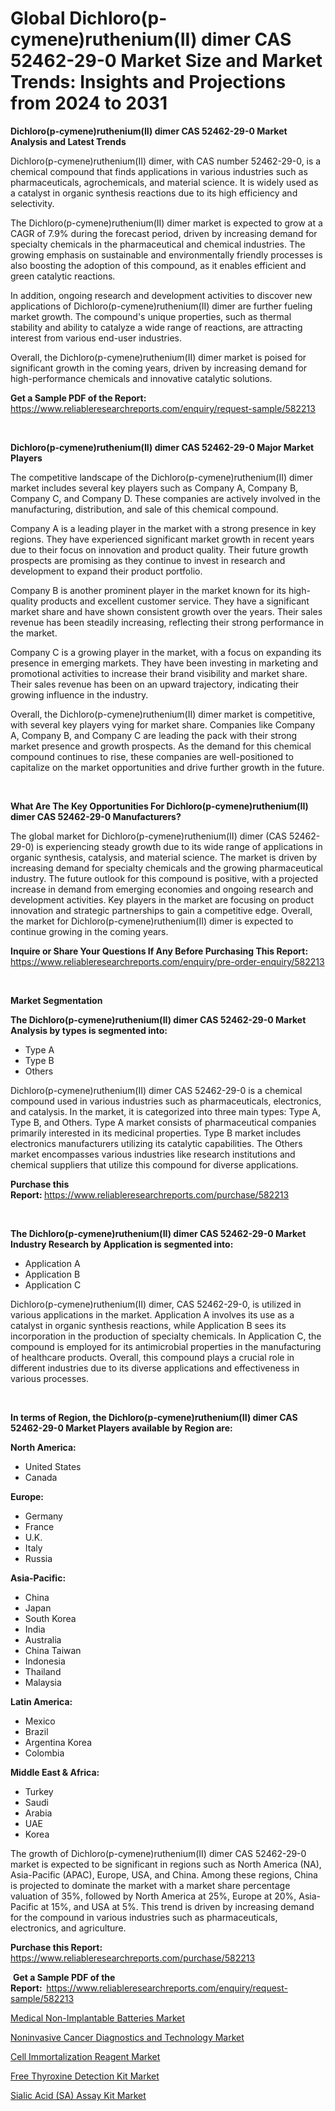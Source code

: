 <p><h1>Global Dichloro(p-cymene)ruthenium(II) dimer CAS 52462-29-0 Market Size and Market Trends: Insights and Projections from 2024 to 2031</h1></p><p><strong>Dichloro(p-cymene)ruthenium(II) dimer CAS 52462-29-0 Market Analysis and Latest Trends</strong></p>
<p><p>Dichloro(p-cymene)ruthenium(II) dimer, with CAS number 52462-29-0, is a chemical compound that finds applications in various industries such as pharmaceuticals, agrochemicals, and material science. It is widely used as a catalyst in organic synthesis reactions due to its high efficiency and selectivity.</p><p>The Dichloro(p-cymene)ruthenium(II) dimer market is expected to grow at a CAGR of 7.9% during the forecast period, driven by increasing demand for specialty chemicals in the pharmaceutical and chemical industries. The growing emphasis on sustainable and environmentally friendly processes is also boosting the adoption of this compound, as it enables efficient and green catalytic reactions.</p><p>In addition, ongoing research and development activities to discover new applications of Dichloro(p-cymene)ruthenium(II) dimer are further fueling market growth. The compound's unique properties, such as thermal stability and ability to catalyze a wide range of reactions, are attracting interest from various end-user industries.</p><p>Overall, the Dichloro(p-cymene)ruthenium(II) dimer market is poised for significant growth in the coming years, driven by increasing demand for high-performance chemicals and innovative catalytic solutions.</p></p>
<p><strong>Get a Sample PDF of the Report:&nbsp;</strong> <a href="https://www.reliableresearchreports.com/enquiry/request-sample/582213">https://www.reliableresearchreports.com/enquiry/request-sample/582213</a></p>
<p>&nbsp;</p>
<p><strong>Dichloro(p-cymene)ruthenium(II) dimer CAS 52462-29-0 Major Market Players</strong></p>
<p><p>The competitive landscape of the Dichloro(p-cymene)ruthenium(II) dimer market includes several key players such as Company A, Company B, Company C, and Company D. These companies are actively involved in the manufacturing, distribution, and sale of this chemical compound.</p><p>Company A is a leading player in the market with a strong presence in key regions. They have experienced significant market growth in recent years due to their focus on innovation and product quality. Their future growth prospects are promising as they continue to invest in research and development to expand their product portfolio.</p><p>Company B is another prominent player in the market known for its high-quality products and excellent customer service. They have a significant market share and have shown consistent growth over the years. Their sales revenue has been steadily increasing, reflecting their strong performance in the market.</p><p>Company C is a growing player in the market, with a focus on expanding its presence in emerging markets. They have been investing in marketing and promotional activities to increase their brand visibility and market share. Their sales revenue has been on an upward trajectory, indicating their growing influence in the industry.</p><p>Overall, the Dichloro(p-cymene)ruthenium(II) dimer market is competitive, with several key players vying for market share. Companies like Company A, Company B, and Company C are leading the pack with their strong market presence and growth prospects. As the demand for this chemical compound continues to rise, these companies are well-positioned to capitalize on the market opportunities and drive further growth in the future.</p></p>
<p>&nbsp;</p>
<p><strong>What Are The Key Opportunities For Dichloro(p-cymene)ruthenium(II) dimer CAS 52462-29-0 Manufacturers?</strong></p>
<p><p>The global market for Dichloro(p-cymene)ruthenium(II) dimer (CAS 52462-29-0) is experiencing steady growth due to its wide range of applications in organic synthesis, catalysis, and material science. The market is driven by increasing demand for specialty chemicals and the growing pharmaceutical industry. The future outlook for this compound is positive, with a projected increase in demand from emerging economies and ongoing research and development activities. Key players in the market are focusing on product innovation and strategic partnerships to gain a competitive edge. Overall, the market for Dichloro(p-cymene)ruthenium(II) dimer is expected to continue growing in the coming years.</p></p>
<p><strong>Inquire or Share Your Questions If Any Before Purchasing This Report:</strong> <a href="https://www.reliableresearchreports.com/enquiry/pre-order-enquiry/582213">https://www.reliableresearchreports.com/enquiry/pre-order-enquiry/582213</a></p>
<p>&nbsp;</p>
<p><strong>Market Segmentation</strong></p>
<p><strong>The Dichloro(p-cymene)ruthenium(II) dimer CAS 52462-29-0 Market Analysis by types is segmented into:</strong></p>
<p><ul><li>Type A</li><li>Type B</li><li>Others</li></ul></p>
<p><p>Dichloro(p-cymene)ruthenium(II) dimer CAS 52462-29-0 is a chemical compound used in various industries such as pharmaceuticals, electronics, and catalysis. In the market, it is categorized into three main types: Type A, Type B, and Others. Type A market consists of pharmaceutical companies primarily interested in its medicinal properties. Type B market includes electronics manufacturers utilizing its catalytic capabilities. The Others market encompasses various industries like research institutions and chemical suppliers that utilize this compound for diverse applications.</p></p>
<p><strong>Purchase this Report:&nbsp;</strong><a href="https://www.reliableresearchreports.com/purchase/582213">https://www.reliableresearchreports.com/purchase/582213</a></p>
<p>&nbsp;</p>
<p><strong>The Dichloro(p-cymene)ruthenium(II) dimer CAS 52462-29-0 Market Industry Research by Application is segmented into:</strong></p>
<p><ul><li>Application A</li><li>Application B</li><li>Application C</li></ul></p>
<p><p>Dichloro(p-cymene)ruthenium(II) dimer, CAS 52462-29-0, is utilized in various applications in the market. Application A involves its use as a catalyst in organic synthesis reactions, while Application B sees its incorporation in the production of specialty chemicals. In Application C, the compound is employed for its antimicrobial properties in the manufacturing of healthcare products. Overall, this compound plays a crucial role in different industries due to its diverse applications and effectiveness in various processes.</p></p>
<p>&nbsp;</p>
<p><strong>In terms of Region, the Dichloro(p-cymene)ruthenium(II) dimer CAS 52462-29-0 Market Players available by Region are:</strong></p>
<p>
    <p> <strong> North America: </strong>
        <ul>
            <li>United States</li>
            <li>Canada</li>
        </ul>
        </p> 
    <p> <strong> Europe: </strong>
        <ul>
            <li>Germany</li>
            <li>France</li>
            <li>U.K.</li>
            <li>Italy</li>
            <li>Russia</li>
        </ul>
        </p> 
    <p> <strong> Asia-Pacific: </strong>
        <ul>
            <li>China</li>
            <li>Japan</li>
            <li>South Korea</li>
            <li>India</li>
            <li>Australia</li>
            <li>China Taiwan</li>
            <li>Indonesia</li>
            <li>Thailand</li>
            <li>Malaysia</li>
        </ul>
        </p> 
    <p> <strong> Latin America: </strong>
        <ul>
            <li>Mexico</li>
            <li>Brazil</li>
            <li>Argentina Korea</li>
            <li>Colombia</li>
        </ul>
        </p> 
    <p> <strong> Middle East & Africa: </strong>
        <ul>
            <li>Turkey</li>
            <li>Saudi</li>
            <li>Arabia</li>
            <li>UAE</li>
            <li>Korea</li>
        </ul>
    </p>
    </p>
<p><p>The growth of Dichloro(p-cymene)ruthenium(II) dimer CAS 52462-29-0 market is expected to be significant in regions such as North America (NA), Asia-Pacific (APAC), Europe, USA, and China. Among these regions, China is projected to dominate the market with a market share percentage valuation of 35%, followed by North America at 25%, Europe at 20%, Asia-Pacific at 15%, and USA at 5%. This trend is driven by increasing demand for the compound in various industries such as pharmaceuticals, electronics, and agriculture.</p></p>
<p><strong>Purchase this Report: </strong><a href="https://www.reliableresearchreports.com/purchase/582213">https://www.reliableresearchreports.com/purchase/582213</a></p>
<p>&nbsp;<strong>Get a Sample PDF of the Report:&nbsp;&nbsp;</strong><a href="https://www.reliableresearchreports.com/enquiry/request-sample/582213">https://www.reliableresearchreports.com/enquiry/request-sample/582213</a></p>
<p><strong></strong></p>
<p><p><a href="https://github.com/kosella/Market-Research-Report-List-1/blob/main/medical-non-implantable-batteries-market.md">Medical Non-Implantable Batteries Market</a></p><p><a href="https://medium.com/p/fb43a6ca814c/edit">Noninvasive Cancer Diagnostics and Technology Market</a></p><p><a href="https://medium.com/p/81116c391387/edit">Cell Immortalization Reagent Market</a></p><p><a href="https://medium.com/p/d2bc1acb69c6/edit">Free Thyroxine Detection Kit Market</a></p><p><a href="https://medium.com/p/6c6fc75b2772/edit">Sialic Acid (SA) Assay Kit Market</a></p></p>